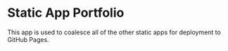 # Static App Portfolio

This app is used to coalesce all of the other static apps for deployment to GitHub Pages.
